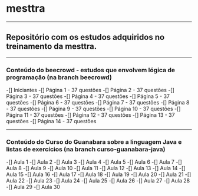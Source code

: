 # mesttra
_________________
## Repositório com os estudos adquiridos no treinamento da mesttra.
__________________________________________
### Conteúdo do beecrowd - estudos que envolvem lógica de programação (na branch beecrowd)
-[] Iniciantes
-[] Página 1 - 37 questões
-[] Página 2 - 37 questões
-[] Página 3 - 37 questões
-[] Página 4 - 37 questões
-[] Página 5 - 37 questões
-[] Página 6 - 37 questões
-[] Página 7 - 37 questões
-[] Página 8 - 37 questões
-[] Página 9 - 37 questões
-[] Página 10 - 37 questões
-[] Página 11 - 37 questões
-[] Página 12 - 37 questões
-[] Página 13 - 37 questões
-[] Página 14 - 37 questões
_________________________________
### Conteúdo do Curso do Guanabara sobre a linguagem Java e listas de exercícios (na branch curso-guanabara-java)
-[] Aula 1
-[] Aula 2
-[] Aula 3
-[] Aula 4
-[] Aula 5
-[] Aula 6
-[] Aula 7
-[] Aula 8
-[] Aula 9
-[] Aula 10
-[] Aula 11
-[] Aula 12
-[] Aula 13
-[] Aula 14
-[] Aula 15
-[] Aula 16
-[] Aula 17
-[] Aula 18
-[] Aula 19
-[] Aula 20
-[] Aula 21
-[] Aula 22
-[] Aula 23
-[] Aula 24
-[] Aula 25
-[] Aula 26
-[] Aula 27
-[] Aula 28
-[] Aula 29
-[] Aula 30

